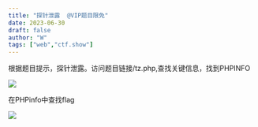 ```yaml
---
title: "探针泄露  @VIP题目限免"
date: 2023-06-30
draft: false
author: "W"
tags: ["web","ctf.show"]
---
```


根据题目提示，探针泄露。访问题目链接/tz.php,查找关键信息，找到PHPINFO

![](/ctf.show/945/1.webp)

在PHPinfo中查找flag

![](/ctf.show/945/2.webp)

